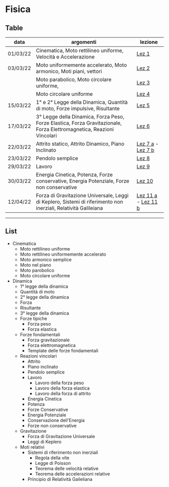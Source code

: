 # Fisica
## Table

| data     | argomenti                                                                                                             | lezione                                                                                                                                                                                            |
| -------- | --------------------------------------------------------------------------------------------------------------------- | -------------------------------------------------------------------------------------------------------------------------------------------------------------------------------------------------- |
| 01/03/22 | Cinematica, Moto rettilineo uniforme, Velocità e Accelerazione                                                        | [Lez 1](1%20Moto%20rettilineo%20uniforme.png)                                                                                                                                                      |
| 03/03/22 | Moto uniformemente accelerato, Moto armonico, Moti piani, vettori                                                     | [Lez 2](2%20Moto%20uniformemente%20accelerato,%20Moto%20armonico%20e%20Moti%20piani.png)                                                                                                           |
|          | Moto parabolico, Moto circolare uniforme,                                                                             | [Lez 3](3%20Moto%20parabolico,%20Moto%20circolare%20uniforme.png)                                                                                                                                  |
|          | Moto circolare uniforme                                                                                               | [Lez 4](4%20Moto%20circolare%20uniforme.png)                                                                                                                                                       |
| 15/03/22 | 1° e 2° Legge della Dinamica, Quantità di moto, Forze impulsive, Risultante                                           | [Lez 5](5%20Dinamica.png)                                                                                                                                                                          |
| 17/03/22 | 3° Legge della Dinamica, Forza Peso, Forze Elastica, Forza Gravitazionale, Forza Elettromagnetica, Reazioni Vincolari | [Lez 6](6%20Dinamica,%20Forza%20peso,%20elastica,%20gravitazionale,%20elettromagnetica,%20reazioni%20vincolari.png)                                                                                |
| 22/03/22 | Attrito statico, Attrito Dinamico, Piano Inclinato                                                                    | [Lez 7 a](7%20a%20Attrito%20Radente.png) - [Lez 7 b](7%20b%20Piano%20Inclinato.png)                                                                                                                |
| 23/03/22 | Pendolo semplice                                                                                                      | [Lez 8](8%20Pendolo%20Semplice.png)                                                                                                                                                                |
| 29/03/22 | Lavoro                                                                                                                | [Lez 9](9%20Lavoro.png)                                                                                                                                                                            |
| 30/03/22 | Energia Cinetica, Potenza, Forze conservative, Energia Potenziale, Forze non conservative                             | [Lez 10](10%20Energia%20Cinetica,%20Potenza,%20Forze%20conservative,%20Energia%20Potenziale.png)                                                                                                   |
| 12/04/22 | Forza di Gravitazione Universale, Leggi di Keplero, Sistemi di riferimento non inerziali, Relatività Galileiana       | [Lez 11 a](11%20a%20Forza%20di%20Gravitazione%20Universale%20e%20Leggi%20di%20Keplero.png) - [Lez 11 b](11%20b%20Sistemi%20di%20riferimento%20non%20inerziali,%20Relativit%C3%A0%20Galileiana.png) | 
	

--- 

## List
- Cinematica
	- Moto rettilineo uniforme
	- Moto rettilineo uniformemente accelerato
	- Moto armonico semplice
	- Moto nel piano
	- Moto parobolico
	- Moto circolare uniforme
- Dinamica
	- 1° legge della dinamica
	- Quantità di moto
	- 2° legge della dinamica
	- Forza
	- Risultante
	- 3° legge della dinamica
	- Forze tipiche
		- Forza peso
		- Forza elastica
	- Forze fondamentali
		- Forza gravitazionale
		- Forza elettromagnetica
		- Template delle forze fondamentali
	- Reazioni vincolari
	  - Attrito
	  - Piano inclinato
	  - Pendolo semplice
	  - Lavoro
		  - Lavoro della forza peso
		  - Lavoro della forza elastica
		  - Lavoro della forza di attrito
	  - Energia Cinetica
	  - Potenza
	  - Forze Conservative
	  - Energia Potenziale
	  - Conservazione dell'Energia
	  - Forze non conservative
  - Gravitazione
	  - Forza di Gravitazione Universale
	  - Leggi di Keplero
  - Moti relativi
	  - Sistemi di riferimento non inerziali
		  - Regola della vite
		  - Legge di Poisson
		  - Teorema delle velocità relative
		  - Teorema delle accelerazioni relative
	  - Principio di Relatività Gaileliana